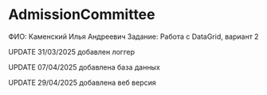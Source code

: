 # AdmissionCommittee
ФИО: Каменский Илья Андреевич Задание: Работа с DataGrid, вариант 2

UPDATE 31/03/2025
добавлен логгер

UPDATE 07/04/2025
добавлена база данных

UPDATE 29/04/2025
добавлена веб версия
